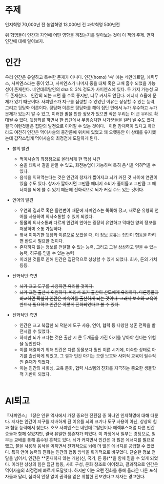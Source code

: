 # 주제
인지혁명 70,000년 전
농업혁명 13,000년 전
과학혁명 500년전

위 혁명들이 인간과 자연에 어떤 영향을 끼쳤는지를 알아보는 것이 이 책의 주제.
먼저 인간에 대해 알아보자.

# 인간
우리 인간은 유일하고 특수한 존재가 아니다. 인간(homo) '속' 에는 네안데르탈, 에릭투스, 사피엔스라는 종이 있고, 사피엔스가 나머지 종을 대체 혹은 교배 흡수 되었을 가능성이 존재한다. 네안데르탈인의 dna 의 3% 정도가 사피엔스에 있다. 두 가지 가능성 모두 존재한다.
 
인간의 뇌는 크면 클 수록 좋지만, 너무 커서도 안된다. 에너지 효율에 문제가 있기 때문이다.
사피엔스가 지구를 점령할 수 있었던 이유는 상상할 수 있는 능력, 그리고 뒷담화 이론이다.
뒷담화 이론은 뒷담화를 해야 집단 안에서 누가 우수하고 누가 문제가 있는지 알 수 있고, 이러한 믿을 만한 정보가 있으면 작은 무리는 더 큰 무리로 확대될 수 있다. 뒷담화를 하면서 한 집단에서 무임승차한 사기꾼들을 걸러 낼 수도 있다. 결국 이런것들은 집단의 발전으로 이어질 수 있는 것이다.
 
이런 잠재력이 있다고 하더라도 여전히 인간은 먹이사슬의 중간쯤에 위치해 있었고 꽤 오랫동안 이 상태를 유지했는데 갑작스럽게 먹이사슬의 최정점에 도달하게 된다. 

* 불의 발견
  * 먹이사슬의 최정점으로 올라서게 한 핵심 사건
  * 숲을 태워서 길을 만들 수 있고, 화전농업이 가능하며 특히 음식을 익혀먹을 수 있다.
  * 음식을 익혀먹는다는 것은 인간의 창자가 짧아지고 뇌가 커진 것 사이에 연관이 있을 수도 있다. 창자가 짧아지면 그만큼 에너지 소비가 줄어들고 그만큼 그 에너지를 뇌에 쓸 수 있기 때문에 진화적으로 뇌가 커질 수도 있는 것이다. 

* 언어의 발견
  * 우연의 결과로 혹은 돌연변이 때문에 사피엔스는 똑똑해 졌고, 새로운 유형의 언어를 사용하여 의사소통할 수 있게 되었다.
  * 동물의 의사소통과 다르게 인간의 언어는 굉장히 유연하고 막대한 양의 정보를 저장하며 소통 가능하다.
  * 앞서 이야기한 뒷담화 이론으로 보았을 때, 이 정보 공유는 집단이 협동을 하려면 반드시 필요한 것이다.
  * 존재하지 않는 정보를 전달할 수 있는 능력, 그리고 그걸 상상하고 믿을 수 있는 능력, 허구를 믿을 수 있는 능력
  * 이러한 것들로 인해 인간은 집단적으로 상상할 수 있게 되었다. 회사, 돈의 가치 등등.

* ~~진화적인 측면~~
  * ~~뇌가 크고 도구를 사용하면 유리할 것이다.~~
  * ~~뇌가 크면 출산시 위험하다. 따라서 조기 출산이 산모에게 유리하다. 다른동물과 비교하면 확실히 인간은 미숙아를 출산하게 되는 것이다. 그래서 보호와 교육이 반드시 필요하고 인간은 이렇게 진화되었다고 볼 수 있다.~~

* 진화적인 측면
  * 인간은 크고 복잡한 뇌 덕분에 도구 사용, 언어, 협력 등 다양한 생존 전략을 발전시킬 수 있었다.
  * 하지만 뇌가 크다는 것은 출산 시 큰 두개골을 가진 아기를 낳아야 한다는 위험을 동반한다.
  * 이를 해결하기 위해 인간은 다른 동물보다 훨씬 이른 시기에, 미숙한 상태로 아기를 출산하게 되었고, 그 결과 인간 아기는 오랜 보호와 사회적 교육이 필수적인 존재가 되었다.
  * 이는 인간의 사회성, 교육 문화, 협력 시스템의 진화를 자극하는 중요한 생물학적 기반이 되었다.  
 
# AI퇴고 
『사피엔스』 1장은 인류 역사에서 가장 중요한 전환점 중 하나인 인지혁명에 대해 다룬다. 저자는 인간이 지구를 지배하게 된 이유를 뇌의 크기나 도구 사용이 아닌, 상상의 힘과 협동 능력에서 찾는다.
호모 사피엔스는 네안데르탈인이나 에렉투스처럼 다른 인간 종들과 함께 살았지만, 결국 유일한 생존자가 되었다. 이 과정에서 일부는 경쟁으로, 일부는 교배를 통해 흡수된 흔적도 있다.
뇌가 커지면서 인간은 더 많은 에너지를 필요로 했고, 불을 사용해 음식을 익히면서 진화적으로 뇌에 더 많은 에너지를 공급할 수 있었다. 특히 언어 능력의 진화는 인간의 협동 방식을 획기적으로 바꾸었다. 단순한 정보 전달을 넘어서, 인간은 **존재하지 않는 개념(신, 국가, 돈 등)**을 함께 믿을 수 있게 되었다.
이러한 상상의 힘은 집단 협동, 사회 구성, 문화 창조로 이어졌고, 결과적으로 인간은 먹이사슬의 최정점에 빠르게 도달했다. 하지만 이는 오랜 진화를 통해 올라온 다른 포식자들과 달리, 심리적 안정 없이 권력을 얻은 위험한 진보였다고 저자는 경고한다.
